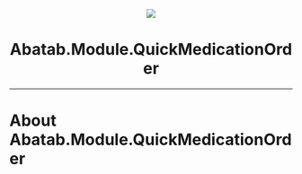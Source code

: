 <!-- This documentation is incomplete. -->

<div align="center">

![](_attachments/Logo/AbatabDocumentationProjectLogo.png)
	<h1>
		Abatab.Module.QuickMedicationOrder
	</h1>
</div>

***

# About Abatab.Module.QuickMedicationOrder